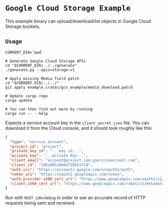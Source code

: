 # `Google Cloud Storage Example`

This example binary can upload/download/list objects in Google Cloud Storage
buckets.

## `Usage`

```shell
CURRENT_DIR=`pwd`

# Generate Google Cloud Storage APIs
cd "$CURRENT_DIR/../../generate"
./generate.py --apis=storage:v1

# Apply missing Media field patch
cd "$CURRENT_DIR/../../"
git apply example_crates/gcs_example/media_download.patch

# Update cargo repo
cargo update

# You can then find out more by running
cargo run -- --help
```

Expects a service account key in the
`client_secret.json` file. You can download it from the Cloud console, and it
should look roughly like this:

```json
{
  "type": "service_account",
  "project_id": "project",
  "private_key_id": "...key id...",
  "private_key": "...private key...",
  "client_email": "account@project.iam.gserviceaccount.com",
  "client_id": "106100510664759551719",
  "auth_uri": "https://accounts.google.com/o/oauth2/auth",
  "token_uri": "https://oauth2.googleapis.com/token",
  "auth_provider_x509_cert_url": "https://www.googleapis.com/oauth2/v1/certs",
  "client_x509_cert_url": "https://www.googleapis.com/robot/v1/metadata/x509/account@project.iam.gserviceaccount.com"
}
```

Run with `RUST_LOG=debug` in order to see an accurate record of HTTP requests
being sent and received.

